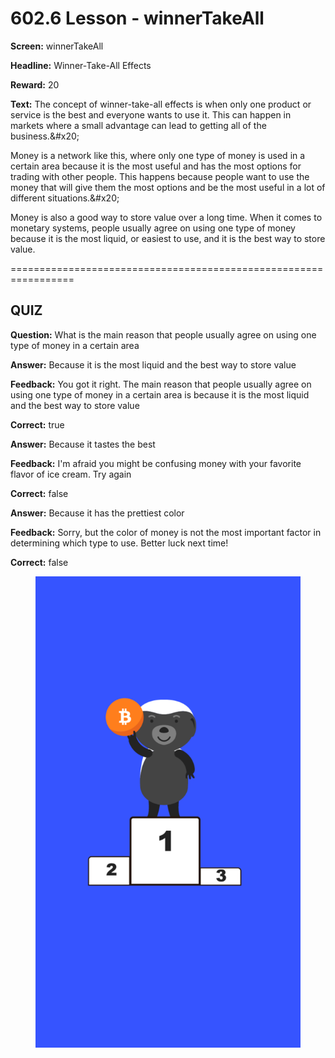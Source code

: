 # 602.6 Lesson - winnerTakeAll

**Screen:** winnerTakeAll

**Headline:** Winner-Take-All Effects

**Reward:** 20

**Text:** The concept of winner-take-all effects is when only one product or service is the best and everyone wants to use it. This can happen in markets where a small advantage can lead to getting all of the business.&amp;#x20;

Money is a network like this, where only one type of money is used in a certain area because it is the most useful and has the most options for trading with other people. This happens because people want to use the money that will give them the most options and be the most useful in a lot of different situations.&amp;#x20;

Money is also a good way to store value over a long time. When it comes to monetary systems, people usually agree on using one type of money because it is the most liquid, or easiest to use, and it is the best way to store value.


=================================================================

## QUIZ

**Question:** What is the main reason that people usually agree on using one type of money in a certain area


**Answer:** Because it is the most liquid and the best way to store value

**Feedback:** You got it right. The main reason that people usually agree on using one type of money in a certain area is because it is the most liquid and the best way to store value

**Correct:** true

**Answer:** Because it tastes the best

**Feedback:** I&#x27;m afraid you might be confusing money with your favorite flavor of ice cream. Try again

**Correct:** false

**Answer:** Because it has the prettiest color

**Feedback:** Sorry, but the color of money is not the most important factor in determining which type to use. Better luck next time!

**Correct:** false


<figure><img src="../.gitbook/assets/602-06.png" alt=""><figcaption></figcaption></figure>

